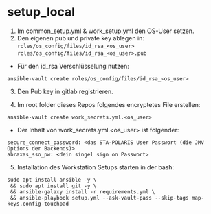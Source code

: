 # setup_local


1. Im common_setup.yml & work_setup.yml den OS-User setzen.
2. Den eigenen pub und private key ablegen in:  \
`roles/os_config/files/id_rsa_<os_user>`  \
`roles/os_config/files/id_rsa_<os_user>.pub`

- Für den id_rsa Verschlüsselung nutzen:
```
ansible-vault create roles/os_config/files/id_rsa_<os_user>
```
3. Den Pub key in gitlab registrieren.

4. Im root folder dieses Repos folgendes encryptetes File erstellen:
```
ansible-vault create work_secrets.yml.<os_user>
```
- Der Inhalt von work_secrets.yml.<os_user> ist folgender:
```
secure_connect_password: <das STA-POLARIS User Passwort (die JMV Options der Backends)>
abraxas_sso_pw: <dein singel sign on Passwort>
```

5. Installation des Workstation Setups starten in der bash:
```
sudo apt install ansible -y \
 && sudo apt install git -y \
 && ansible-galaxy install -r requirements.yml \
 && ansible-playbook setup.yml --ask-vault-pass --skip-tags map-keys,config-touchpad
```
